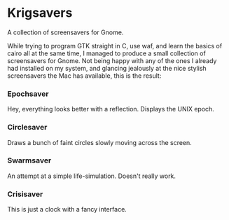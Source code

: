 # Krigsavers

A collection of screensavers for Gnome.

While trying to program GTK straight in C, use waf, and learn the basics of cairo all at the same time, I managed to produce a small collection of screensavers for Gnome. Not being happy with any of the ones I already had installed on my system, and glancing jealously at the nice stylish screensavers the Mac has available, this is the result:

### Epochsaver

Hey, everything looks better with a reflection. Displays the UNIX epoch.

### Circlesaver

Draws a bunch of faint circles slowly moving across the screen.

### Swarmsaver

An attempt at a simple life-simulation. Doesn't really work.

### Crisisaver

This is just a clock with a fancy interface.



